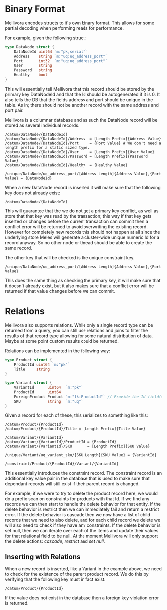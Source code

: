 # Binary Format

Mellivora encodes structs to it's own binary format. This allows for some partial decoding when
performing reads for performance.

For example, given the following struct:

```go
type DataNode struct {
    DataNodeId uint64 `m:"pk,serial"`
    Address    string `m:"uq:uq_address_port"`
    Port       int32  `m:"uq:uq_address_port"`
    User       string
    Password   string
    Healthy    bool
}
```

This will essentially tell Mellivora that this record should be stored by the primary key DataNodeId
and that the Id should be autogenerated if it is 0. It also tells the DB that the fields address and
port should be unique in the table. As in; there should not be another record with the same address
and port pair.

Mellivora is a columnar database and as such the DataNode record will be stored as several
individual records.

```
/datum/DataNode/{DataNodeId}
/datum/DataNode/{DataNodeId}/Address  = [Length Prefix]{Address Value}
/datum/DataNode/{DataNodeId}/Port     = {Port Value} # We don't need a length prefix for a static sized type.
/datum/DataNode/{DataNodeId}/User     = [Length Prefix]{User Value}
/datum/DataNode/{DataNodeId}/Password = [Length Prefix]{Password Value}
/datum/DataNode/{DataNodeId}/Healthy  = {Healthy Value}

/unique/DataNode/uq_address_port/[Address Length]{Address Value},{Port Value} = {DataNodeId}
```

When a new DataNode record is inserted it will make sure that the following key does not already
exist:

```
/datum/DataNode/{DataNodeId}
```

This will guarantee that the we do not get a primary key conflict, as well as store that that key
was read by the transaction; this way if that key gets inserted or changes before the current
transaction can commit then a conflict error will be returned to avoid overwriting the existing
record. However for completely new records this should not happen at all since the underlying store
Meles will generate a cluster-wide unique numeric Id for a record anyway. So no other node or thread
should be able to create the same record.

The other key that will be checked is the unique constraint key.

```
/unique/DataNode/uq_address_port/[Address Length]{Address Value},{Port Value}
```

This does the same thing as checking the primary key, it will make sure that it doesn't already
exist, but it also makes sure that a conflict error will be returned if that value changes before
we can commit.

# Relations

Mellivora also supports relations. While only a single record type can be returned from a query, you
can still use relations and joins to filter the results of that record type allowing for some
natural distribution of data. Maybe at some point custom results could be returned.

Relations can be implemented in the following way:

```go
type Product struct {
    ProductId uint64 `m:"pk"`
    Title     string
}

type Variant struct {
    VariantId      uint64  `m:"pk"`
    ProductId      uint64
    ForeignProduct Product `m:"fk:ProductId"` // Provide the Id field(s) to be used.
    SKU            string  `m:"uq"`
}
```

Given a record for each of these, this serializes to something like this:

```
/datum/Product/{ProductId}
/datum/Product/{ProductId}/Title = [Length Prefix]{Title Value}

/datum/Variant/{VariantId}
/datum/Variant/{VariantId}/ProductId = {ProductId}
/datum/Variant/{VariantId}/SKU       = [Length Prefix]{SKU Value}

/unique/Variant/uq_variant_sku/[SKU Length]{SKU Value} = {VariantId}

/constraint/Product/{ProductId}/Variant/{VariantId}
```

This essentially introduces the constraint record. The constraint record is an additional key value
pair in the database that is used to make sure that dependant records will still exist if their
parent record is changed.

For example; if we were to try to delete the product record here, we would do a prefix scan on
constraints for products with that Id. If we find any records we can then start to handle the delete
behavior for that entity. If the delete behavior is restrict then we can immediately fail and return 
a restrict error. If the delete behavior is cascade then we now have a list of child records that
we need to also delete, and for each child record we delete we will also need to check if they have
any constraints. If the delete behavior is set null, then we can iterate over each of the items
and update their values for that relational field to be null.
At the moment Mellivora will only support the delete actions: _cascade_, _restrict_ and _set null_.

## Inserting with Relations

When a new record is inserted, like a Variant in the example above, we need to check for the
existence of the parent product record. We do this by verifying that the following key must in fact
exist.

```
/datum/Product/{ProductId}
```

If the value does not exist in the database then a foreign key violation error is returned.
